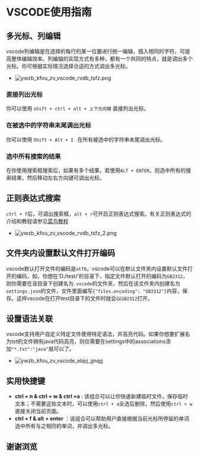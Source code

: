 # VSCODE使用指南

## 多光标、列编辑

vscode列编辑是在选择的每行的某一位置进行统一编辑，插入相同的字符。可提高整体编辑效率。列编辑的实现方式有多种，都有一个共同的特点，就是调出多个光标。你可根据实际情况选择合适的方式调出多光标。
* ![ywzb_kfou_zv_vscode_rvdb_tsfz.png](/img/ywzb_kfou_zv_vscode_rvdb_tsfz.png)
### 直接列出光标
你可以使用 `shift + ctrl + alt + 上下方向键` 直接列出光标。

### 在被选中的字符串末尾调出光标
你可以使用 `Shift + Alt + I ` 在所有被选中的字符串末尾调出光标。

### 选中所有搜索的结果
在你使用搜索框搜索后，如果有多个结果，若使用`ALT + ENTER`，则选中所有的搜索结果，然后移动左右方向键可调出光标。

## 正则表达式搜索
`ctrl + f`后，可调出搜索框，`alt + r`可开启正则表达式搜索。有关正则表达式的介绍和教程请参见[菜鸟教程](https://www.runoob.com/js/js-obj-regexp.html)
* ![ywzb_kfou_zv_vscode_rvdb_tsfz_2.png](/img/ywzb_kfou_zv_vscode_rvdb_tsfz_2.png)

## 文件夹内设置默认文件打开编码
vscode默认打开文件的编码是`utf8`。vscode可以在默认文件夹内设置默认文件打开的编码，如，你想在‘D:/test/’的目录下，指定文件默认打开的编码为`GB2312`，则你需要在该目录下创建名为`.vscode`的文件夹，然后在该文件夹内创建名为`settings.json`的文件，文件里面编写`{"files.encoding": "GB2312"}`内容，保存。这样vscode在打开test目录下的文件时就会以`GB2312`打开。

## 设置语法关联
vscode支持用户自定义特定文件使用特定语法，并高亮代码。如果你想要扩展名为txt的文件拥有java代码高亮，则仅需要在settings中的associations添加`"*.txt":"java"`就可以了。
* ![ywzb_kfou_zv_vscode_ebpj_gnqg](/img/ywzb_kfou_zv_vscode_ebpj_gnqg.png)

## 实用快捷键
* **ctrl + n & ctrl + w & ctrl +a** : 该组合可以让你快速新建临时文件，保存临时文本；不需要这些文本时，可以使用`ctrl + a`全选后删除，然后使用`ctrl + w`直接关闭当前页面。
* **ctrl + f & alt + enter** ：该组合可以帮助用户直接根据当前光标所停留的单词选中所有与之相同的单词，并调出多光标。

## 谢谢浏览